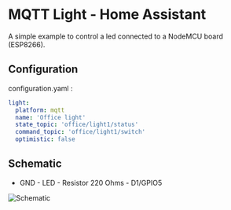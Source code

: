 # MQTT Light - Home Assistant
A simple example to control a led connected to a NodeMCU board (ESP8266).

## Configuration
configuration.yaml :
```yaml
light:
  platform: mqtt
  name: 'Office light'
  state_topic: 'office/light1/status'
  command_topic: 'office/light1/switch'
  optimistic: false
```

## Schematic
- GND - LED - Resistor 220 Ohms - D1/GPIO5

![Schematic](Schematic.png)
